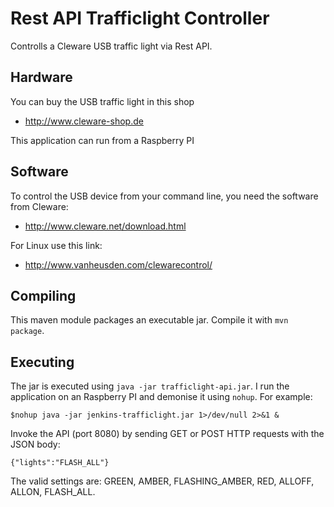 Rest API Trafficlight Controller
===============================

Controlls a Cleware USB traffic light via Rest API.

## Hardware

You can buy the USB traffic light in this shop
 - http://www.cleware-shop.de
 
This application can run from a Raspberry PI

## Software

To control the USB device from your command line, you need the software from Cleware:
 - http://www.cleware.net/download.html

For Linux use this link:
 - http://www.vanheusden.com/clewarecontrol/
 
 
## Compiling
 
This maven module packages an executable jar. Compile it with `mvn package`.
 
 
## Executing
 
The jar is executed using `java -jar trafficlight-api.jar`. I run the application on an Raspberry PI and demonise it using `nohup`. For example:
 
    $nohup java -jar jenkins-trafficlight.jar 1>/dev/null 2>&1 &

Invoke the API (port 8080) by sending GET or POST HTTP requests with the JSON body:

    {"lights":"FLASH_ALL"}
    
The valid settings are: GREEN, AMBER, FLASHING_AMBER, RED, ALLOFF, ALLON, FLASH_ALL.